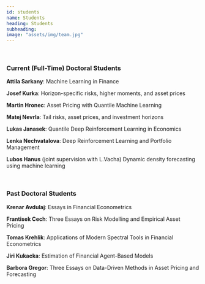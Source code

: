 ```yaml
---
id: students
name: Students
heading: Students
subheading:
image: "assets/img/team.jpg"
---
```


 <br/>

### Current (Full-Time) Doctoral Students

**Attila Sarkany**: Machine Learning in Finance

**Josef Kurka**: Horizon-specific risks, higher moments, and asset prices

**Martin Hronec**: Asset Pricing with Quantile Machine Learning

**Matej Nevrla**: Tail risks, asset prices, and investment horizons

**Lukas Janasek**: Quantile Deep Reinforcement Learning in Economics

**Lenka Nechvatalova**: Deep Reinforcement Learning and Portfolio Management

**Lubos Hanus** (joint supervision with L.Vacha) Dynamic density forecasting using machine learning

 <br/>

### Past Doctoral Students

**Krenar Avdulaj**: Essays in Financial Econometrics

**Frantisek Cech**: Three Essays on Risk Modelling and Empirical Asset Pricing

**Tomas Krehlik**: Applications of Modern Spectral Tools in Financial Econometrics

**Jiri Kukacka**: Estimation of Financial Agent-Based Models

**Barbora Gregor**: Three Essays on Data-Driven Methods in Asset Pricing and Forecasting
